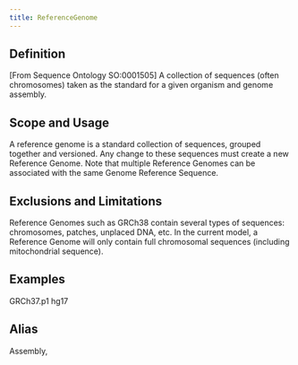 ```yaml
---
title: ReferenceGenome
---
```


Definition
----------

[From Sequence Ontology SO:0001505] A collection of sequences (often chromosomes) taken as the standard for a given organism and genome assembly.

Scope and Usage
---------------

A reference genome is a standard collection of sequences, grouped together and versioned.    Any change to these sequences must create a new Reference Genome.  Note that multiple Reference Genomes can be associated with the same Genome Reference Sequence.

Exclusions and Limitations
--------------------------

Reference Genomes such as GRCh38 contain several types of sequences: chromosomes, patches, unplaced DNA, etc.   In the current model, a Reference Genome will only contain full chromosomal sequences (including mitochondrial sequence).

Examples
--------
GRCh37.p1
hg17

Alias
-----

Assembly,
